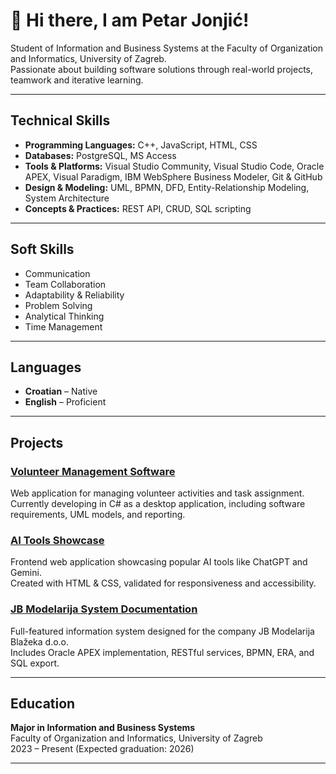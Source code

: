 # 👋 Hi there, I am Petar Jonjić!

Student of Information and Business Systems at the Faculty of Organization and Informatics, University of Zagreb.  
Passionate about building software solutions through real-world projects, teamwork and iterative learning.  

---

## Technical Skills

- **Programming Languages:** C++, JavaScript, HTML, CSS
- **Databases:** PostgreSQL, MS Access
- **Tools & Platforms:** Visual Studio Community, Visual Studio Code, Oracle APEX, Visual Paradigm, IBM WebSphere Business Modeler, Git & GitHub
- **Design & Modeling:** UML, BPMN, DFD, Entity-Relationship Modeling, System Architecture
- **Concepts & Practices:** REST API, CRUD, SQL scripting

---

## Soft Skills

- Communication
- Team Collaboration
- Adaptability & Reliability
- Problem Solving
- Analytical Thinking
- Time Management

---

## Languages

- **Croatian** – Native  
- **English** – Proficient

---

## Projects

### [Volunteer Management Software](https://github.com/petarjonjic/Volunteer-Management-Software)
Web application for managing volunteer activities and task assignment.  
Currently developing in C# as a desktop application, including software requirements, UML models, and reporting.

### [AI Tools Showcase](https://github.com/petarjonjic/AI-Tools-Showcase)
Frontend web application showcasing popular AI tools like ChatGPT and Gemini.  
Created with HTML & CSS, validated for responsiveness and accessibility.

### [JB Modelarija System Documentation](https://github.com/petarjonjic/jb-modelarija-system)
Full-featured information system designed for the company JB Modelarija Blažeka d.o.o.  
Includes Oracle APEX implementation, RESTful services, BPMN, ERA, and SQL export.

---

## Education

**Major in Information and Business Systems**  
Faculty of Organization and Informatics, University of Zagreb  
2023 – Present (Expected graduation: 2026)

---

